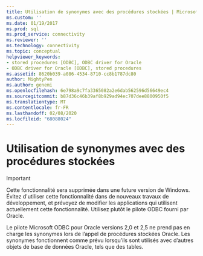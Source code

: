 ```yaml
---
title: Utilisation de synonymes avec des procédures stockées | Microsoft Docs
ms.custom: ''
ms.date: 01/19/2017
ms.prod: sql
ms.prod_service: connectivity
ms.reviewer: ''
ms.technology: connectivity
ms.topic: conceptual
helpviewer_keywords:
- stored procedures [ODBC], ODBC driver for Oracle
- ODBC driver for Oracle [ODBC], stored procedures
ms.assetid: 8620b039-a086-4534-8710-cc8b1787dc80
author: MightyPen
ms.author: genemi
ms.openlocfilehash: 6e798a9c7fa3365082a2e6dab562596d56649ec4
ms.sourcegitcommit: b87d36c46b39af8b929ad94ec707dee8800950f5
ms.translationtype: MT
ms.contentlocale: fr-FR
ms.lasthandoff: 02/08/2020
ms.locfileid: "68088024"
---
```

# <a name="using-synonyms-with-stored-procedures"></a>Utilisation de synonymes avec des procédures stockées
> [!IMPORTANT]  
>  Cette fonctionnalité sera supprimée dans une future version de Windows. Évitez d'utiliser cette fonctionnalité dans de nouveaux travaux de développement, et prévoyez de modifier les applications qui utilisent actuellement cette fonctionnalité. Utilisez plutôt le pilote ODBC fourni par Oracle.  
  
 Le pilote Microsoft ODBC pour Oracle versions 2,0 et 2,5 ne prend pas en charge les synonymes lors de l’appel de procédures stockées Oracle. Les synonymes fonctionnent comme prévu lorsqu’ils sont utilisés avec d’autres objets de base de données Oracle, tels que des tables.
